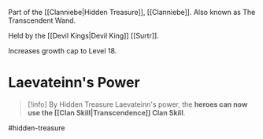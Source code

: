 Part of the [[Clanniebe|Hidden Treasure]], [[Clanniebe]]. Also known as The Transcendent Wand.

Held by the [[Devil Kings|Devil King]] [[Surtr]].

Increases growth cap to Level 18.
# Laevateinn's Power
>[!info]
>By Hidden Treasure Laevateinn's power, the **heroes can now use the [[Clan Skill|Transcendence]] Clan Skill**.

#hidden-treasure 